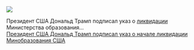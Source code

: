 <!--2025-03-22 12:15:24-->
<div class="yb">
  <div class="rss smaller1 habr"><img src="https://habrastorage.org/getpro/habr/upload_files/5c8/260/20b/5c826020be1bdbd2fb17dce37ab9dee7.jpg" /><p>Президент США Дональд Трамп подписал указ о <a href="https://www.whitehouse.gov/presidential-actions/2025/03/improving-education-outcomes-by-empowering-parents-states-and-communities/" rel="noopener noreferrer nofollow">ликвидации </a>Министерства образования... <br><a class="light" href="https://habr.com/ru/news/893360/?utm_source=habrahabr&utm_medium=rss&utm_campaign=893360">Президент США Дональд Трамп подписал указ о начале ликвидации Минобразования США</a></div>
</div>
